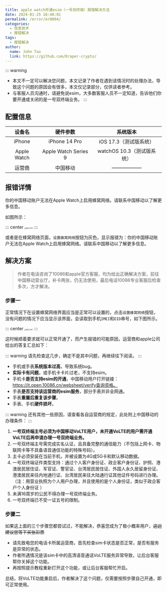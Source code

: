 ```yaml
---
title: apple watch开通esim（一号双终端）报错解决方法
date: 2024-01-25 16:48:01
permalink: /error/er0004/
categories: 
  - 信息技术
  - 报错解决
tags: 
  - 报错解决
author: 
  name: John Tao
  link: https://github.com/Draper-crypto/
---
```


::: warning

- 本文不一定可以解决您问题，本文记录了作者在遇到该情况时的处理办法，导致这个问题的原因会有很多，本文仅记录部分，仅供读者参考。
- 与客服人员沟通时，请避免说esim，大多数客服人员不一定知道，告诉他们你要开通或关闭的是一号双终端业务。
:::

## 配置信息

|   设备名    |       硬件参数       |          系统版本          |
| :---------: | :------------------: | :------------------------: |
|   iPhone    |    iPhone 14 Pro     |   iOS 17.3（测试版系统）   |
| Apple Watch | Apple Watch Series 9 | watchOS 10.3（测试版系统） |
|   运营商    |       中国移动       |           ——————           |

## 报错详情

你的中国移动账户无法在Apple Watch上启用蜂窝网络。请联系中国移动以了解更多信息。

如图所示：

::: center
<img src="https://typora-img-1301299232.cos.ap-shanghai.myqcloud.com/img2/202401242048482.PNG" alt="IMG_9814" class="no-zoom" style="zoom:33%;" />
:::

或者是在蜂窝网络页面，`设置蜂窝网络`按钮为灰色，显示报错为：你的中国移动账户无法在Apple Watch上启用蜂窝网络。请联系中国移动以了解更多信息。

## 解决方案

> 作者在电话咨询了10086和apple官方客服，均为给出正确解决方案，前往中国移动营业厅，补卡两张，仍无法使用，最后电话10086专业客服后检查多次，方才解决。

### 步骤一

正常情况下在设置蜂窝网络界面应当是正常可以设置的，点击`设置蜂窝网络`按钮，没有问题的情况下应当显示该界面，会读取到手机`IMEI`和`EID`串号，如下图所示。

::: center
<img src="https://typora-img-1301299232.cos.ap-shanghai.myqcloud.com/img2/202401242112669.PNG" alt="IMG_9821" class="no-zoom" style="zoom:33%;" />
:::

这时候顺着要求就可以正常开通了，而产生报错的可能原因，运营商和apple公司给出的答复汇总如下：

::: warning
请先检查这几步，确定不是其中问题，再继续往下阅读。
:::

- 手机或手表**系统版本过高**，导致系统bug。
- **实际卡有问题**，或手机卡卡片过老，不支持esim。
- 手机卡**是否支持esim的开通**，中国移动用户打开链接：https://it.open.10086.cn/websheet/verify查询资格。
- 手表**是否支持该运营商的esim服务**，部分手表并非全网通。
- 手表**重置后重复该步骤**。
- 手表、手机**硬件损坏**。

::: warning
还有其他一些原因，请查看各自运营商的规定，此处附上中国移动的办理条件：
:::

1. **一号双终端主号必须为中国移动VoLTE用户，未开通VoLTE的用户需开通VoLTE后再申请办理一号双终端业务。** 
2. 一号双终端主号需完成实名认证，且具备完整的通信能力（不包括上网卡、物联网卡等不具备语音通信功能的特殊号码）。
3. 主卡必须安装在当前手机，并被设置为4G或5G卡和默认移动数据。 
4. 一号双终端证件类型支持：通过个人客户身份证、政企客户身份证、护照、港澳居民居住证、军官证、警官证、台湾居民居住证、外国人永久居留身份证、港澳居民来往内地通行证、台湾居民来往大陆通行证其他证件号码进行办理。 （注：用营业执照为个人用户办理，并且使用的是个人身份证，类似于政企客户个人身份证 ）
5. 未满16周岁的公民不得办理一号双终端业务。
6. 一号双终端已不受一证五号的限制。 

### 步骤二

如果这上面的三个步骤您都尝试过，不能解决，恭喜您成为了极小概率用户，~~这边建议您等下买张彩票~~

- 请先致电您的电话卡所属运营商，首先检查sim卡状态是否正常，是否有服务是异常的状态。
- 作者所遇情况是该sim卡中的高清语音通话VoLTE服务异常导致，让后台客服帮你关掉这个功能。
- 再按照提示教程重新打开这个功能，或让后台客服帮忙开启。

总结，将VoLTE功能重启后，作者解决了这个问题，仅需要按照步骤自己开通，即可正常使用。